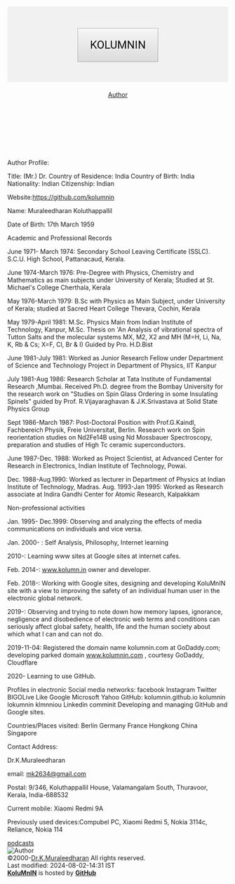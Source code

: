 <meta content="text/html; charset=utf-8" http-equiv="Content-Type" />
<meta name="viewport" content="width=device-width,initial-scale=1">
<meta name="Author" content="Dr. Muraleedharan Koluthappallil">
<meta name="Author" content="https://github.com/kolumnin/kolumnin.github.io/edit/master/Edu.md">
<meta name="website" content="https://kolumnin.github.io">
<link rel="stylesheet" href="https://www.w3schools.com/w3css/4/w3.css">
<link rel="stylesheet" href="/global.css" type="text/css">
<meta name="viewport" content="width=device-width,initial-scale=1">
</head>
<section>
<div class="w3-col-3 w3-center">
<a href="http://kolumnin.github.io/pages/LOGO.html"></a>
</div>
</head>
<body class="w3-container w3-color-black w3-white w3-left">
<div class="w3-col-3 l12 m8 s6 w3-left">
<section class="page-header">
<header Id="Logo" class="logo">
<div class="w3-logo-image">
<H1><a src="https://www.w3schools.com/lib/w3.js"></a><a class="anchor" href="https://kolumnin.github.io/Author.md">
<img src='/LOGO.jpg' class="w3-center w3-btn" width="" height=""></a></H1>
</div>
<div class="w3-logo-text">
<a class="w3-logo w3-red w3-btn w3-left" href="/Author.md">Author</a> 
</div>
</header>
</section><BR><BR><BR><BR>
<section>
<p>
Author Profile:
  
Title: (Mr.) Dr.
Country of Residence: India
Country of Birth: India
Nationality: Indian
Citizenship: Indian

Website:https://github.com/kolumnin

Name: Muraleedharan Koluthappallil 

Date of Birth: 17th March 1959

Academic and Professional Records 

June 1971- March 1974: 
Secondary School Leaving Certificate (SSLC). S.C.U. High School, Pattanacaud, Kerala.

June 1974-March 1976: 
Pre-Degree with Physics, Chemistry and Mathematics as main subjects under University of Kerala; Studied at St. Michael's College Cherthala, Kerala

May 1976-March 1979: 
B.Sc with Physics as Main Subject, under University of Kerala; studied at Sacred Heart College Thevara, Cochin, Kerala

May 1979-April 1981: 
M.Sc. Physics Main from Indian Institute of Technology, Kanpur, M.Sc. Thesis on 'An Analysis of vibrational spectra of Tutton Salts and the molecular systems MX, M2, X2 and MH (M=H, Li, Na, K, Rb & Cs; X=F, Cl, Br & I) Guided by Pro. H.D.Bist

June 1981-July 1981: 
Worked as Junior Research Fellow under Department of Science and Technology Project in Department of Physics, IIT Kanpur

July 1981-Aug 1986: 
Research Scholar at Tata Institute of Fundamental Research ,Mumbai. Received Ph.D. degree from the Bombay University for the research work on "Studies on Spin Glass Ordering in some Insulating Spinels" guided by Prof. R.Vijayaraghavan & J.K.Srivastava at Solid State Physics Group

Sept 1986-March 1987: 
Post-Doctoral Position with Prof.G.Kaindl, Fachbereich Physik, Freie Universitat, Berlin. Research work on Spin reorientation studies on Nd2Fe14B using Nd Mossbauer Spectroscopy, preparation and studies of High Tc ceramic superconductors.

June 1987-Dec. 1988: 
Worked as Project Scientist, at Advanced Center for Research in Electronics, Indian Institute of Technology, Powai. 

Dec. 1988-Aug.1990: 
Worked as lecturer in Department of Physics at Indian Institute of Technology, Madras.
Aug. 1993-Jan 1995: Worked as Research associate at Indira Gandhi Center for Atomic Research, Kalpakkam

Non-professional activities

Jan. 1995- Dec.1999: 
Observing and analyzing the effects of media communications on individuals and vice versa.

Jan. 2000- : 
Self Analysis, Philosophy, Internet learning

2010-: 
Learning www sites at Google sites at internet cafes. 

Feb. 2014-: 
www.kolumn.in owner and developer.

Feb. 2018-:
Working with Google sites, designing and developing KoluMnIN site with a view to improving the safety of an individual human user in the electronic global network. 

2019-: 
Observing  and trying to note down how memory lapses, ignorance, negligence and disobedience of electronic web terms and conditions can seriously affect global safety, health, life and the human society about which what I can and can not do.

2019-11-04: 
Registered the domain name kolumnin.com at GoDaddy.com; developing parked domain www.kolumnin.com , courtesy GoDaddy, Cloudflare 

2020- Learning to use GitHub.

Profiles in electronic Social media networks: 
facebook 
Instagram 
Twitter
BIGOLive 
Like 
Google 
Microsoft 
Yahoo 
GitHub: kolumnin.github.io kolumnin lokumnin klmnniou
Linkedin
comminit 
Developing and managing GitHub  and Google sites.

Countries/Places visited:
Berlin
Germany
France
Hongkong
China
Singapore

Contact Address:

Dr.K.Muraleedharan

email: mk2634@gmail.com 

Postal: 9/346, Koluthappallil House, Valamangalam South, Thuravoor, Kerala, India-688532

Current mobile: Xiaomi Redmi 9A

Previously used devices:Compubel PC, Xiaomi Redmi 5, Nokia 3114c, Reliance, Nokia 114

</p>
</section>
<section>
<div class="w3-container w3-pale-blue" Id="Author">
<div style="text-align:left">
<a href="https://podcasts.google.com/feed/aHR0cHM6Ly9hbmNob3IuZm0vcy8zOTM3NTIxMC9wb2RjYXN0L3Jzcw==">podcasts</a>
</div>
<div>
<IMG class="w3-image-card-4" SRC="/IMG_1560999410963.jpg" height="100px" width="100px" alt="Author">
</div>
</div>
</section>
<div class="w3-rest">
<footer Id="Logo" class="w3-col-3 w3-footer w3-left">
©2000-<a href="https://github.com/kolumnin/kolumnin.github.io/blob/master/Edu.md">Dr.K.Muraleedharan</a> All rights reserved.</div>
</footer>
Last modified:  2024-08-02-14:31 IST
</div>
<div class="w3-col-3 w3-pale-blue w3-center">
<a href="https://GitHub.com/kolumnin"><b>KoluMnIN</b></a> is hosted by <a href="https://GitHub.com"><b>GitHub</b></a>
</div>
</body>
</html>
